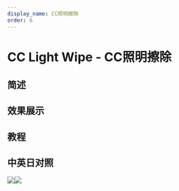 ```yaml
---
display_name: CC照明擦除
order: 6
---
```


# CC Light Wipe - CC照明擦除

## 简述

## 效果展示

## 教程

## 中英日对照

![](https://mir.yuelili.com/user/AE/effects/AE-Effects-Transition-CC_Light_Wipe.png)![](https://mir.yuelili.com/user/AE/effects/AE-Effects-Transition-CC_Light_Wipe_cn.png)
